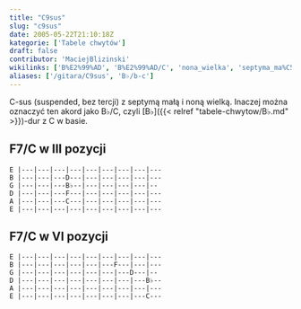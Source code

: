 ```yaml
---
title: "C9sus"
slug: "c9sus"
date: 2005-05-22T21:10:18Z
kategorie: ['Tabele chwytów']
draft: false
contributor: 'MaciejBlizinski'
wikilinks: ['B%E2%99%AD', 'B%E2%99%AD/C', 'nona_wielka', 'septyma_ma%C5%82a']
aliases: ['/gitara/C9sus', 'B♭/b-c']
---
```

C-sus (suspended, bez tercji) z septymą małą<!-- link nie odnosił się do niczego: 'C9sus' ('content/parked/tabele-chwytow/C9sus.md') links to 'septyma_mała' ('content/parked/tabele-chwytow/septyma_mała.md') and that does not exist -->
i noną wielką<!-- link nie odnosił się do niczego: 'C9sus' ('content/parked/tabele-chwytow/C9sus.md') links to 'nona_wielka' ('content/parked/tabele-chwytow/nona_wielka.md') and that does not exist -->. Inaczej można oznaczyć ten
akord jako B♭/C<!-- link nie odnosił się do niczego: 'C9sus' ('content/parked/tabele-chwytow/C9sus.md') links to 'B♭/C' ('content/parked/tabele-chwytow/B♭/C.md') and that does not exist -->, czyli [B♭]({{< relref "tabele-chwytow/B♭.md" >}})-dur z C w
basie.

## F7/C w III pozycji


```
E |---|---|---|---|---|---|---|---|---
B |---|---|---D---|---|---|---|---|---
G |---|---|---B♭--|---|---|---|---|--
D |---|---|---F---|---|---|---|---|---
A |---|---|---C---|---|---|---|---|---
E |---|---|---|---|---|---|---|---|---
```


## F7/C w VI pozycji


```
E |---|---|---|---|---|---|---|---|---
B |---|---|---|---|---|---F---|---|---
G |---|---|---|---|---|---|---D---|--
D |---|---|---|---|---|---|---|---B♭--
A |---|---|---|---|---|---|---|---|---
E |---|---|---|---|---|---|---|---C---
```


